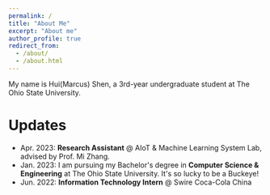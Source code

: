 ```yaml
---
permalink: /
title: "About Me"
excerpt: "About me"
author_profile: true
redirect_from: 
  - /about/
  - /about.html
---
```


My name is Hui(Marcus) Shen, a 3rd-year undergraduate student at The Ohio State University.

Updates
======
* Apr. 2023: **Research Assistant** @ AIoT & Machine Learning System Lab, advised by Prof. Mi Zhang.
* Jan. 2023: I am pursuing my Bachelor's degree in **Computer Science & Engineering** at The Ohio State University. It's so lucky to be a Buckeye!
* Jun. 2022: **Information Technology Intern** @ Swire Coca-Cola China


